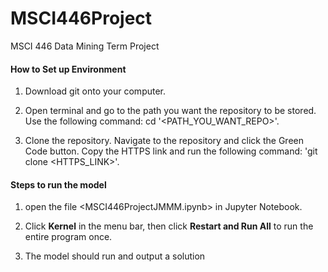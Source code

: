 # MSCI446Project
MSCI 446 Data Mining Term Project
<html>
    <div>
        
#### How to Set up Environment
        
1) Download git onto your computer.

2) Open terminal and go to the path you want the repository to be stored. Use the following command:
cd '<PATH_YOU_WANT_REPO>'.

3) Clone the repository. Navigate to the repository and click the Green Code button. Copy the HTTPS link and run the following command:
'git clone <HTTPS_LINK>'.


#### Steps to run the model

1) open the file <MSCI446ProjectJMMM.ipynb> in Jupyter Notebook.
 
2) Click **Kernel** in the menu bar, then click **Restart and Run All** to run the entire program once.

3) The model should run and output a solution

</div>
<html>

